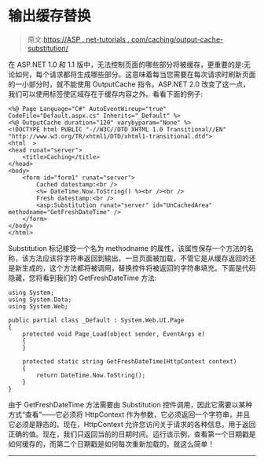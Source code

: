 # 输出缓存替换

> 原文:[https://ASP . net-tutorials . com/caching/output-cache-substitution/](https://asp.net-tutorials.com/caching/output-cache-substitution/)

在 ASP.NET 1.0 和 1.1 版中，无法控制页面的哪些部分将被缓存，更重要的是:无论如何，每个请求都将生成哪些部分。这意味着每当您需要在每次请求时刷新页面的一小部分时，就不能使用 OutputCache 指令。ASP.NET 2.0 改变了这一点，我们可以使用<substitution>标签使区域存在于缓存内容之外。看看下面的例子:</substitution>

```
<%@ Page Language="C#" AutoEventWireup="true"  CodeFile="Default.aspx.cs" Inherits="_Default" %>
<%@ OutputCache duration="120" varybyparam="None" %>
<!DOCTYPE html PUBLIC "-//W3C//DTD XHTML 1.0 Transitional//EN" "http://www.w3.org/TR/xhtml1/DTD/xhtml1-transitional.dtd">
<html  >
<head runat="server">
    <title>Caching</title>
</head>
<body>
    <form id="form1" runat="server">
        Cached datestamp:<br />
        <%= DateTime.Now.ToString() %><br /><br />
        Fresh datestamp:<br />
        <asp:Substitution runat="server" id="UnCachedArea" methodname="GetFreshDateTime" />
    </form>
</body>
</html> 
```

Substitution 标记接受一个名为 methodname 的属性，该属性保存一个方法的名称，该方法应该将字符串返回到输出。一旦页面被加载，不管它是从缓存返回的还是新生成的，这个方法都将被调用，替换控件将被返回的字符串填充。下面是代码隐藏，您将看到我们的 GetFreshDateTime 方法:

```
using System;
using System.Data;
using System.Web;

public partial class _Default : System.Web.UI.Page 
{
    protected void Page_Load(object sender, EventArgs e)
    {
    }

    protected static string GetFreshDateTime(HttpContext context)
    {
        return DateTime.Now.ToString();
    }
}
```

由于 GetFreshDateTime 方法需要由 Substitution 控件调用，因此它需要以某种方式“查看”——它必须将 HttpContext 作为参数，它必须返回一个字符串，并且它必须是静态的。现在，HttpContext 允许您访问关于请求的各种信息。用于返回正确的值。现在，我们只返回当前的日期时间。运行该示例，查看第一个日期戳是如何缓存的，而第二个日期戳是如何每次重新加载的。就这么简单！

* * *
